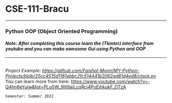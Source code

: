 <b><h1>CSE-111-Bracu</h1></b><hr>
<b><h3>Python OOP (Object Oriented Programming)</h3></b>
<i><h4>Note: After completing this course learn the (Tkinter) interface from youtube and you can make awesome Gui using Python and OOP </h4></i><hr><br>
<i>Project Example: https://github.com/Faishal-Monir/MY-Python-Projects/blob/25cc4515d1181ebbc2fc514441b2062ad81d4ed8/clock.py</i><br>
You can learn more from here: https://www.youtube.com/watch?v=-Q4lm8eYulw&list=PLu0W_9lII9ajLcqRcj4PoEihkukF_OTzA
```
Semester: Summer 2022
```

